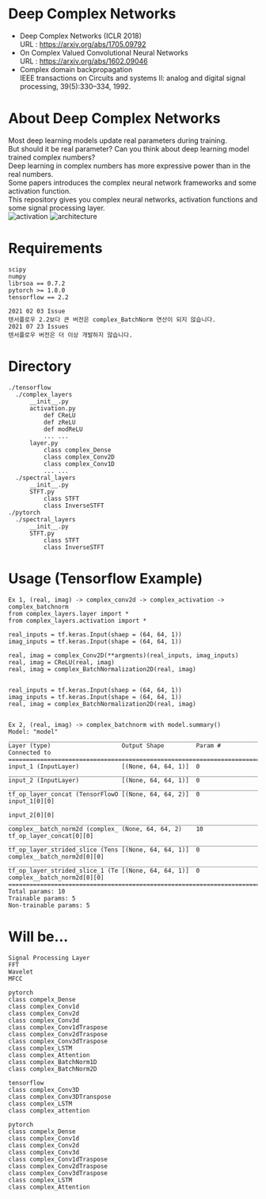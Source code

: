 # Deep Complex Networks  
- Deep Complex Networks (ICLR 2018)  
  URL : https://arxiv.org/abs/1705.09792  
- On Complex Valued Convolutional Neural Networks  
  URL : https://arxiv.org/abs/1602.09046  
- Complex domain backpropagation  
  IEEE transactions on Circuits and systems II: analog and digital signal processing, 39(5):330–334, 1992.  
# About Deep Complex Networks
Most deep learning models update real parameters during training.  
But should it be real parameter? Can you think about deep learning model trained complex numbers?  
Deep learning in complex numbers has more expressive power than in the real numbers.  
Some papers introduces the complex neural network frameworks and some activation function.  
This repository gives you complex neural networks, activation functions and some signal processing layer.  
![activation](https://github.com/Doyosae/Deep_Complex_Networks/blob/master/sample/activation.png)
![architecture](https://github.com/Doyosae/Deep_Complex_Networks/blob/master/sample/architecture.png)
# Requirements  
```
scipy
numpy
librsoa == 0.7.2
pytorch >= 1.8.0
tensorflow == 2.2

2021 02 03 Issue  
텐서플로우 2.2보다 큰 버전은 complex_BatchNorm 연산이 되지 않습니다.
2021 07 23 Issues
텐서플로우 버전은 더 이상 개발하지 않습니다.
```
# Directory  
```
./tensorflow
  ./complex_layers
      __init__.py
      activation.py
          def CReLU
          def zReLU
          def modReLU
          ... ...
      layer.py
          class complex_Dense
          class complex_Conv2D
          class complex_Conv1D
          ... ...
  ./spectral_layers
      __init__.py
      STFT.py
          class STFT
          class InverseSTFT
./pytorch
  ./spectral_layers
      __init__.py
      STFT.py
          class STFT
          class InverseSTFT
```
# Usage (Tensorflow Example)
```
Ex 1, (real, imag) -> complex_conv2d -> complex_activation -> complex_batchnorm
from complex_layers.layer import *
from complex_layers.activation import *

real_inputs = tf.keras.Input(shaep = (64, 64, 1))
imag_inputs = tf.keras.Input(shape = (64, 64, 1))

real, imag = complex_Conv2D(**argments)(real_inputs, imag_inputs)
real, imag = CReLU(real, imag)
real, imag = complex_BatchNormalization2D(real, imag)


real_inputs = tf.keras.Input(shaep = (64, 64, 1))
imag_inputs = tf.keras.Input(shape = (64, 64, 1))
real, imag = complex_BatchNormalization2D(real, imag)


Ex 2, (real, imag) -> complex_batchnorm with model.summary()
Model: "model"
__________________________________________________________________________________________________
Layer (type)                    Output Shape         Param #     Connected to
==================================================================================================
input_1 (InputLayer)            [(None, 64, 64, 1)]  0
__________________________________________________________________________________________________
input_2 (InputLayer)            [(None, 64, 64, 1)]  0
__________________________________________________________________________________________________
tf_op_layer_concat (TensorFlowO [(None, 64, 64, 2)]  0           input_1[0][0]
                                                                 input_2[0][0]
__________________________________________________________________________________________________
complex__batch_norm2d (complex_ (None, 64, 64, 2)    10          tf_op_layer_concat[0][0]
__________________________________________________________________________________________________
tf_op_layer_strided_slice (Tens [(None, 64, 64, 1)]  0           complex__batch_norm2d[0][0]
__________________________________________________________________________________________________
tf_op_layer_strided_slice_1 (Te [(None, 64, 64, 1)]  0           complex__batch_norm2d[0][0]
==================================================================================================
Total params: 10
Trainable params: 5
Non-trainable params: 5
```
# Will be...    
```
Signal Processing Layer
FFT
Wavelet
MFCC

pytorch
class compelx_Dense
class complex_Conv1d
class complex_Conv2d
class complex_Conv3d
class complex_Conv1dTraspose
class complex_Conv2dTraspose
class complex_Conv3dTraspose
class complex_LSTM
class complex_Attention
class complex_BatchNorm1D
class complex_BatchNorm2D

tensorflow
class complex_Conv3D
class complex_Conv3DTranspose
class complex_LSTM
class complex_attention

pytorch
class compelx_Dense
class complex_Conv1d
class complex_Conv2d
class complex_Conv3d
class complex_Conv1dTraspose
class complex_Conv2dTraspose
class complex_Conv3dTraspose
class complex_LSTM
class complex_Attention
```
